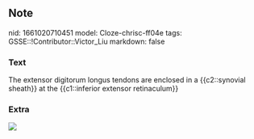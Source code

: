 ## Note
nid: 1661020710451
model: Cloze-chrisc-ff04e
tags: GSSE::!Contributor::Victor_Liu
markdown: false

### Text
The extensor digitorum longus tendons are enclosed in a {{c2::synovial sheath}} at the {{c1::inferior extensor retinaculum}}

### Extra
<img src="paste-04e76f67f7aac23eb5e3b24395bb3b4c115a5222.jpg">
